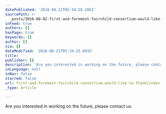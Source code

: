 ```yaml
---
datePublished: '2016-08-21T05:34:26.285Z'
sourcePath: >-
  _posts/2016-08-02-first-and-foremost-fairchild-consortium-would-like-to-thank.md
inFeed: true
authors: []
hasPage: true
keywords: []
author: []
via: {}
dateModified: '2016-08-21T05:34:25.893Z'
title: ''
publisher: {}
description: 'Are you interested in working on the future, please contact us.'
inLanguage: null
inNav: false
starred: false
url: first-and-foremost-fairchild-consortium-would-like-to-thank/index.html
_type: Article

---
```

Are you interested in working on the future, please contact us.